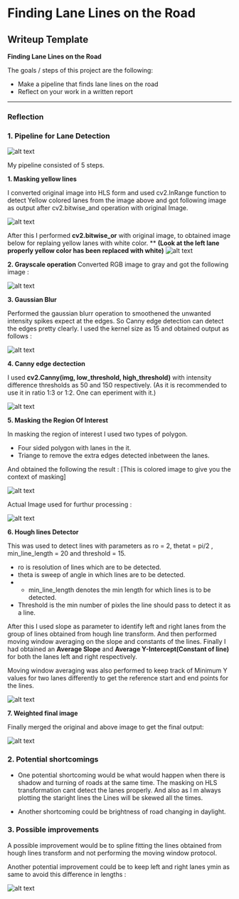 # **Finding Lane Lines on the Road** 

## Writeup Template

**Finding Lane Lines on the Road**

The goals / steps of this project are the following:
* Make a pipeline that finds lane lines on the road
* Reflect on your work in a written report
---

### Reflection

### 1. Pipeline for Lane Detection

![alt text](ReportImages/originalImage.jpg "OriginalImage")

My pipeline consisted of 5 steps.

**1. Masking yellow lines** 

I converted original image into HLS form and used cv2.InRange function to detect Yellow colored lanes from the image above and got following image as output after cv2.bitwise_and operation with original Image.

![alt text](ReportImages/yellowMasking.jpg "yellowMasking")

After this I performed **cv2.bitwise_or** with original image, to obtained image below for replaing yellow lanes with white color.
** **(Look at the left lane properly yellow color has been replaced with white)**
![alt text](ReportImages/AfterMerge.jpg "AfterMerge")

**2. Grayscale operation**
Converted RGB image to gray and got the following image :

![alt text](ReportImages/grayImage.jpg "grayImage")

**3. Gaussian Blur**

Performed the gaussian blurr operation to smoothened the unwanted intensity spikes expect at the edges. So Canny edge detection can detect the edges pretty clearly. I used the kernel size as 15 and obtained output as follows :

![alt text](ReportImages/guassianImage.jpg "guassianImage")

**4. Canny edge dectection**

I used **cv2.Canny(img, low_threshold, high_threshold)** with intensity difference thresholds as 50 and 150 respectively. (As it is recommended to use it in ratio 1:3 or 1:2. One can eperiment with it.) 

![alt text](ReportImages/canny_edge.jpg "canny_edge")

**5. Masking the Region Of Interest**

In masking the region of interest I used two types of polygon.

* Four sided polygon with lanes in the it.
* Triange to remove the extra edges detected inbetween the lanes.

And obtained the following the result :
[This is colored image to give you the context of masking]

![alt text](ReportImages/ROI.jpg "ROI")

Actual Image used for furthur processing :

![alt text](ReportImages/ROIA.jpg "ROIA")

**6. Hough lines Detector**

This was used to detect lines with parameters as ro = 2, thetat = pi/2 , min_line_length = 20 and threshold = 15.
* ro is resolution of lines which are to be detected.
* theta is sweep of angle in which lines are to be detected.
* * min_line_length denotes the min length for which lines is to be detected.
* Threshold is the min number of pixles the line should pass to detect it as a line.

After this I used slope as parameter to identify left and right lanes from the group of lines obtained from hough line transform.
And then performed moving window averaging on the slope and constants of the lines. Finally I had obtained an **Average Slope** and **Average Y-Intercept(Constant of line)** for both the lanes left and right respectively.

Moving window averaging was also performed to keep track of Minimum Y values for two lanes differently to get the reference start and end points for the lines.

![alt text](ReportImages/HoughOutput.jpg "HoughOutput")

**7. Weighted final image**

Finally merged the original and above image to get the final output:

![alt text](ReportImages/final.jpg "final")

### 2. Potential shortcomings

* One potential shortcoming would be what would happen when there is shadow and turning of roads at the same time. The masking on HLS transformation cant detect the lanes properly. And also as I m always plotting the staright lines the Lines will be skewed all the times. 

* Another shortcoming could be brightness of road changing in daylight.


### 3. Possible improvements

A possible improvement would be to spline fitting the lines obtained from hough lines transform and not performing the moving window protocol.

Another potential improvement could be to keep left and right lanes ymin as same to avoid this difference in lengths :

![alt text](ReportImages/HoughOutput.jpg "HoughOutput")
